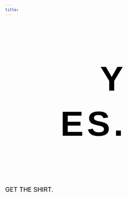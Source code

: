 ```yaml
---
title: 
---
```




<!-- Codes by HTML.am -->

<!-- CSS Code -->
<style type="text/css" scoped>
.GeneratedText {
font-family:Helvetica, sans-serif;font-size:8em;font-weight:bold;letter-spacing:0.1em;line-height:1.3em;text-align:right;color:#000000;padding:1em;text-indent:40%;
}
</style>

<!-- HTML Code -->
<div class="GeneratedText">YES.</div>

<!-- adsense -->
<script async src="//pagead2.googlesyndication.com/pagead/js/adsbygoogle.js"></script>
<script>
  (adsbygoogle = window.adsbygoogle || []).push({
    google_ad_client: "ca-pub-5743196196309421",
    enable_page_level_ads: true
  });
</script>

<!-- CSS Code -->
<style>

body { 
    background-image: url('http://i.imgur.com/MwOcVNi.png');
    background-repeat: no-repeat;
    background-attachment: fixed;
    background-size: 50%;
    background-position: 0% 100%; 
}
</style>


<!-- Google Analytics -->
<script>
  (function(i,s,o,g,r,a,m){i['GoogleAnalyticsObject']=r;i[r]=i[r]||function(){
  (i[r].q=i[r].q||[]).push(arguments)},i[r].l=1*new Date();a=s.createElement(o),
  m=s.getElementsByTagName(o)[0];a.async=1;a.src=g;m.parentNode.insertBefore(a,m)
  })(window,document,'script','https://www.google-analytics.com/analytics.js','ga');

  ga('create', 'UA-90686593-1', 'auto');
  ga('send', 'pageview');

</script>


<!-- Amazon Link -->

<!-- CSS Code -->
<style type="text/css" scoped>
a.GeneratedLink:link {
font-size:20px;text-decoration:none;color:#000000;link-indent:40%;
}
a.GeneratedLink:visited {
color:#000000;
}
a.GeneratedLink:hover {
color:#000000;text-decoration:underline;
}
a.GeneratedLink:active {
color:#000000;
}
</style>

<!-- HTML Code -->
<a class="GeneratedLink" href="https://www.amazon.com/gp/product/B01N7RXZ1X/ref=as_li_tl?ie=UTF8&camp=1789&creative=9325&creativeASIN=B01N7RXZ1X&linkCode=as2&tag=trustinhan-20&linkId=5990a56c7b15d203a9705512162b5539" target="_blank">  GET THE SHIRT. 
</a>

